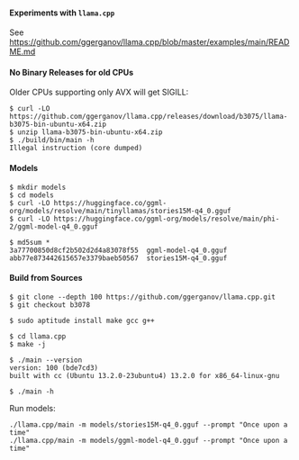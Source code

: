 #### Experiments with `llama.cpp`

See
https://github.com/ggerganov/llama.cpp/blob/master/examples/main/README.md

#### No Binary Releases for old CPUs

Older CPUs supporting only AVX will get SIGILL:

    $ curl -LO https://github.com/ggerganov/llama.cpp/releases/download/b3075/llama-b3075-bin-ubuntu-x64.zip
    $ unzip llama-b3075-bin-ubuntu-x64.zip
    $ ./build/bin/main -h
    Illegal instruction (core dumped)

#### Models

    $ mkdir models
    $ cd models
    $ curl -LO https://huggingface.co/ggml-org/models/resolve/main/tinyllamas/stories15M-q4_0.gguf
    $ curl -LO https://huggingface.co/ggml-org/models/resolve/main/phi-2/ggml-model-q4_0.gguf

    $ md5sum *
    3a77700850d8cf2b502d2d4a83078f55  ggml-model-q4_0.gguf
    abb77e873442615657e3379baeb50567  stories15M-q4_0.gguf

#### Build from Sources

    $ git clone --depth 100 https://github.com/ggerganov/llama.cpp.git
    $ git checkout b3078

    $ sudo aptitude install make gcc g++

    $ cd llama.cpp
    $ make -j

    $ ./main --version
    version: 100 (bde7cd3)
    built with cc (Ubuntu 13.2.0-23ubuntu4) 13.2.0 for x86_64-linux-gnu

    $ ./main -h

Run models:

    ./llama.cpp/main -m models/stories15M-q4_0.gguf --prompt "Once upon a time"
    ./llama.cpp/main -m models/ggml-model-q4_0.gguf --prompt "Once upon a time"
